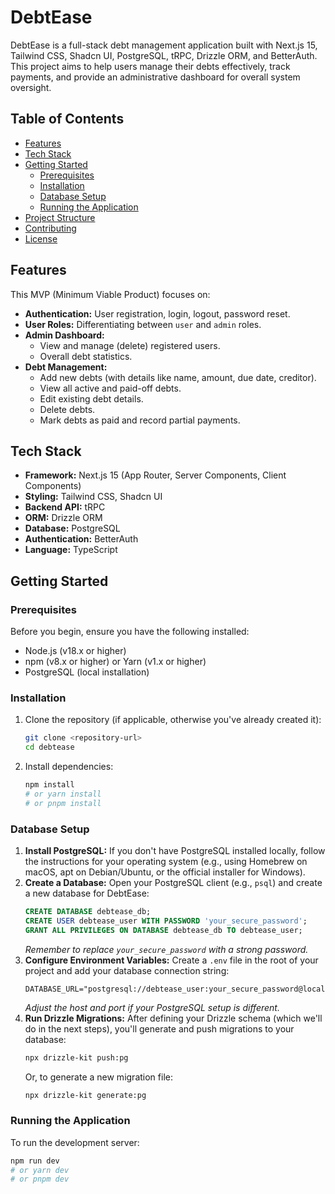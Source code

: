# DebtEase

DebtEase is a full-stack debt management application built with Next.js 15, Tailwind CSS, Shadcn UI, PostgreSQL, tRPC, Drizzle ORM, and BetterAuth. This project aims to help users manage their debts effectively, track payments, and provide an administrative dashboard for overall system oversight.

## Table of Contents

- [Features](#features)
- [Tech Stack](#tech-stack)
- [Getting Started](#getting-started)
  - [Prerequisites](#prerequisites)
  - [Installation](#installation)
  - [Database Setup](#database-setup)
  - [Running the Application](#running-the-application)
- [Project Structure](#project-structure)
- [Contributing](#contributing)
- [License](#license)

## Features

This MVP (Minimum Viable Product) focuses on:

-   **Authentication:** User registration, login, logout, password reset.
-   **User Roles:** Differentiating between `user` and `admin` roles.
-   **Admin Dashboard:**
    -   View and manage (delete) registered users.
    -   Overall debt statistics.
-   **Debt Management:**
    -   Add new debts (with details like name, amount, due date, creditor).
    -   View all active and paid-off debts.
    -   Edit existing debt details.
    -   Delete debts.
    -   Mark debts as paid and record partial payments.

## Tech Stack

-   **Framework:** Next.js 15 (App Router, Server Components, Client Components)
-   **Styling:** Tailwind CSS, Shadcn UI
-   **Backend API:** tRPC
-   **ORM:** Drizzle ORM
-   **Database:** PostgreSQL
-   **Authentication:** BetterAuth
-   **Language:** TypeScript

## Getting Started

### Prerequisites

Before you begin, ensure you have the following installed:

-   Node.js (v18.x or higher)
-   npm (v8.x or higher) or Yarn (v1.x or higher)
-   PostgreSQL (local installation)

### Installation

1.  Clone the repository (if applicable, otherwise you've already created it):
    ```bash
    git clone <repository-url>
    cd debtease
    ```
2.  Install dependencies:
    ```bash
    npm install
    # or yarn install
    # or pnpm install
    ```

### Database Setup

1.  **Install PostgreSQL:** If you don't have PostgreSQL installed locally, follow the instructions for your operating system (e.g., using Homebrew on macOS, apt on Debian/Ubuntu, or the official installer for Windows).
2.  **Create a Database:**
    Open your PostgreSQL client (e.g., `psql`) and create a new database for DebtEase:
    ```sql
    CREATE DATABASE debtease_db;
    CREATE USER debtease_user WITH PASSWORD 'your_secure_password';
    GRANT ALL PRIVILEGES ON DATABASE debtease_db TO debtease_user;
    ```
    *Remember to replace `your_secure_password` with a strong password.*
3.  **Configure Environment Variables:**
    Create a `.env` file in the root of your project and add your database connection string:
    ```
    DATABASE_URL="postgresql://debtease_user:your_secure_password@localhost:5432/debtease_db"
    ```
    *Adjust the host and port if your PostgreSQL setup is different.*
4.  **Run Drizzle Migrations:**
    After defining your Drizzle schema (which we'll do in the next steps), you'll generate and push migrations to your database:
    ```bash
    npx drizzle-kit push:pg
    ```
    Or, to generate a new migration file:
    ```bash
    npx drizzle-kit generate:pg
    ```

### Running the Application

To run the development server:

```bash
npm run dev
# or yarn dev
# or pnpm dev